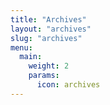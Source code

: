 ```yaml
---
title: "Archives"
layout: "archives"
slug: "archives"
menu:
  main:
    weight: 2
    params:
      icon: archives
---
```


